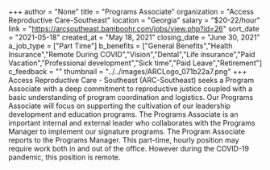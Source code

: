 +++
author = "None"
title = "Programs Associate"
organization = "Access Reproductive Care-Southeast"
location = "Georgia"
salary = "$20-22/hour"
link = "https://arcsoutheast.bamboohr.com/jobs/view.php?id=26"
sort_date = "2021-05-18"
created_at = "May 18, 2021"
closing_date = "June 30, 2021"
a_job_type = ["Part Time"]
b_benefits = ["General Benefits","Health Insurance","Remote During COVID","Vision","Dental","Life insurance","Paid Vacation","Professional development","Sick time","Paid Leave","Retirement"]
c_feedback = ""
thumbnail = "../../images/ARCLogo_071b22a7.png"
+++
Access Reproductive Care - Southeast (ARC-Southeast) seeks a Program Associate with a deep commitment to reproductive justice coupled with a basic understanding of program coordination and logistics. Our Programs Associate will focus on supporting the cultivation of our leadership development and education programs. The Programs Associate is an important internal and external leader who collaborates with the Programs Manager to implement our signature programs. The Program Associate reports to the Programs Manager. This part-time, hourly position may require work both in and out of the office. However during the COVID-19 pandemic, this position is remote. 